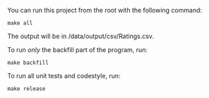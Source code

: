 You can run this project from the root with the following command:

```make all```

The output will be in <root>/data/output/csv/Ratings.csv.

To run *only* the backfill part of the program, run:

```make backfill```

To run all unit tests and codestyle, run:

```make release```